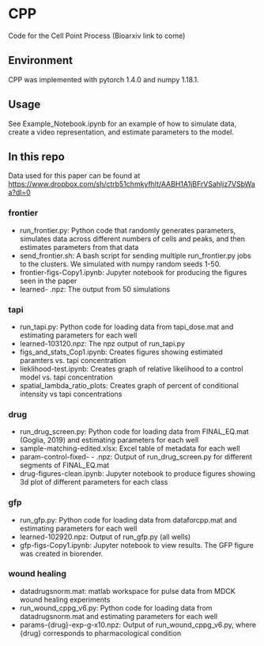 # CPP
Code for the Cell Point Process (Bioarxiv link to come)

## Environment

CPP was implemented with pytorch 1.4.0 and numpy 1.18.1.

## Usage

See Example_Notebook.ipynb for an example of how to simulate data, create a video representation, and estimate parameters to the model.

## In this repo

Data used for this paper can be found at https://www.dropbox.com/sh/ctrb51chmkyfhlt/AABH1A1jBFrVSahljz7VSbWaa?dl=0

### frontier

* run_frontier.py: Python code that randomly generates parameters, simulates data across different numbers of cells and peaks, and then estimates parameters from that data
* send_frontier.sh: A bash script for sending multiple run_frontier.py jobs to the clusters. We simulated with numpy random seeds 1-50.
* frontier-figs-Copy1.ipynb: Jupyter notebook for producing the figures seen in the paper
* learned- .npz: The output from 50 simulations

### tapi

* run_tapi.py: Python code for loading data from tapi_dose.mat and estimating parameters for each well
* learned-103120.npz: The npz output of run_tapi.py
* figs_and_stats_Cop1.ipynb: Creates figures showing estimated paramters vs. tapi concentration
* lieklihood-test.ipynb: Creates graph of relative likelihood to a control model vs. tapi concentration
* spatial_lambda_ratio_plots: Creates graph of percent of conditional intensity vs tapi concentrations

### drug

* run_drug_screen.py: Python code for loading data from FINAL_EQ.mat (Goglia, 2019) and estimating parameters for each well
* sample-matching-edited.xlsx: Excel table of metadata for each well
* param-control-fixed- - .npz: Output of run_drug_screen.py for different segments of FINAL_EQ.mat
* drug-figures-clean.ipynb: Jupyter notebook to produce figures showing 3d plot of different parameters for each class

### gfp

* run_gfp.py: Python code for loading data from dataforcpp.mat and estimating parameters for each well
* learned-102920.npz: Output of run_gfp.py (all wells)
* gfp-figs-Copy1.ipynb: Jupyter notebook to view results. The GFP figure was created in biorender.

### wound healing

* datadrugsnorm.mat: matlab workspace for pulse data from MDCK wound healing experiments
* run_wound_cppg_v6.py: Python code for loading data from datadrugsnorm.mat and estimating parameters for each well
* params-{drug}-exp-g-x10.npz: Output of run_wound_cppg_v6.py, where {drug} corresponds to pharmacological condition
